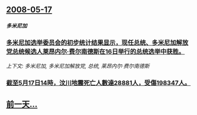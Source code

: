 ## [2008-05-17](/news/2008/05/17/index.md)

##### 多米尼加
### [多米尼加选举委员会的初步统计结果显示，现任总统、多米尼加解放党总统候选人莱昂内尔·费尔南德斯在16日举行的总统选举中获胜。](/news/2008/05/17/多米尼加选举委员会的初步统计结果显示-现任总统-多米尼加解放党总统候选人莱昂内尔-费尔南德斯在16日举行的总统选举中获胜.md)
_上下文: 多米尼加, 多米尼加解放党, 总统, 莱昂内尔·费尔南德斯_

##### 
### [截至5月17日14時，汶川地震死亡人數達28881人，受傷198347人。](/news/2008/05/17/截至5月17日14時-汶川地震死亡人數達28881人-受傷198347人.md)
## [前一天...](/news/2008/05/16/index.md)

